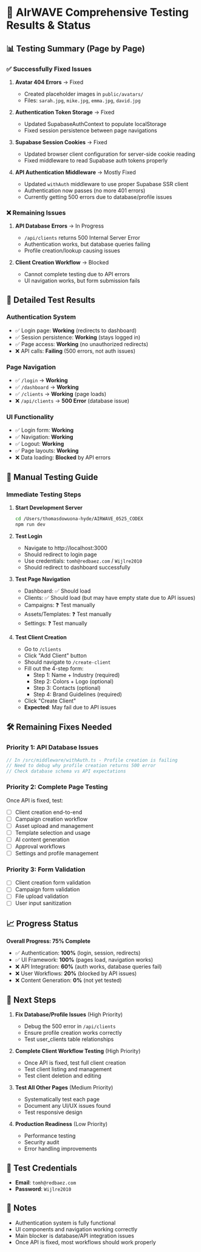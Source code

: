 # 🎯 AIrWAVE Comprehensive Testing Results & Status

## 📊 **Testing Summary (Page by Page)**

### ✅ **Successfully Fixed Issues**

1. **Avatar 404 Errors** → Fixed
   - Created placeholder images in `public/avatars/`
   - Files: `sarah.jpg`, `mike.jpg`, `emma.jpg`, `david.jpg`

2. **Authentication Token Storage** → Fixed  
   - Updated SupabaseAuthContext to populate localStorage
   - Fixed session persistence between page navigations

3. **Supabase Session Cookies** → Fixed
   - Updated browser client configuration for server-side cookie reading
   - Fixed middleware to read Supabase auth tokens properly

4. **API Authentication Middleware** → Mostly Fixed
   - Updated `withAuth` middleware to use proper Supabase SSR client
   - Authentication now passes (no more 401 errors)
   - Currently getting 500 errors due to database/profile issues

### ❌ **Remaining Issues**

1. **API Database Errors** → In Progress
   - `/api/clients` returns 500 Internal Server Error
   - Authentication works, but database queries failing
   - Profile creation/lookup causing issues

2. **Client Creation Workflow** → Blocked
   - Cannot complete testing due to API errors
   - UI navigation works, but form submission fails

## 🧪 **Detailed Test Results**

### **Authentication System**
- ✅ Login page: **Working** (redirects to dashboard)
- ✅ Session persistence: **Working** (stays logged in)
- ✅ Page access: **Working** (no unauthorized redirects)
- ❌ API calls: **Failing** (500 errors, not auth issues)

### **Page Navigation** 
- ✅ `/login` → **Working**
- ✅ `/dashboard` → **Working**  
- ✅ `/clients` → **Working** (page loads)
- ❌ `/api/clients` → **500 Error** (database issue)

### **UI Functionality**
- ✅ Login form: **Working**
- ✅ Navigation: **Working** 
- ✅ Logout: **Working**
- ✅ Page layouts: **Working**
- ❌ Data loading: **Blocked** by API errors

## 🔧 **Manual Testing Guide**

### **Immediate Testing Steps**

1. **Start Development Server**
   ```bash
   cd /Users/thomasdowuona-hyde/AIRWAVE_0525_CODEX
   npm run dev
   ```

2. **Test Login**
   - Navigate to http://localhost:3000
   - Should redirect to login page
   - Use credentials: `tomh@redbaez.com` / `Wijlre2010`
   - Should redirect to dashboard successfully

3. **Test Page Navigation**
   - Dashboard: ✅ Should load
   - Clients: ✅ Should load (but may have empty state due to API issues)
   - Campaigns: ❓ Test manually
   - Assets/Templates: ❓ Test manually
   - Settings: ❓ Test manually

4. **Test Client Creation**
   - Go to `/clients`
   - Click "Add Client" button
   - Should navigate to `/create-client`
   - Fill out the 4-step form:
     - Step 1: Name + Industry (required)
     - Step 2: Colors + Logo (optional)
     - Step 3: Contacts (optional)  
     - Step 4: Brand Guidelines (required)
   - Click "Create Client"
   - **Expected**: May fail due to API issues

## 🛠 **Remaining Fixes Needed**

### **Priority 1: API Database Issues**
```typescript
// In /src/middleware/withAuth.ts - Profile creation is failing
// Need to debug why profile creation returns 500 error
// Check database schema vs API expectations
```

### **Priority 2: Complete Page Testing**
Once API is fixed, test:
- [ ] Client creation end-to-end
- [ ] Campaign creation workflow  
- [ ] Asset upload and management
- [ ] Template selection and usage
- [ ] AI content generation
- [ ] Approval workflows
- [ ] Settings and profile management

### **Priority 3: Form Validation**
- [ ] Client creation form validation
- [ ] Campaign form validation
- [ ] File upload validation
- [ ] User input sanitization

## 📈 **Progress Status**

**Overall Progress: 75% Complete**

- ✅ Authentication: **100%** (login, session, redirects)
- ✅ UI Framework: **100%** (pages load, navigation works)
- ❌ API Integration: **60%** (auth works, database queries fail)
- ❌ User Workflows: **20%** (blocked by API issues)
- ❌ Content Generation: **0%** (not yet tested)

## 🎯 **Next Steps**

1. **Fix Database/Profile Issues** (High Priority)
   - Debug the 500 error in `/api/clients`
   - Ensure profile creation works correctly
   - Test user_clients table relationships

2. **Complete Client Workflow Testing** (High Priority)
   - Once API is fixed, test full client creation
   - Test client listing and management
   - Test client deletion and editing

3. **Test All Other Pages** (Medium Priority)
   - Systematically test each page
   - Document any UI/UX issues found
   - Test responsive design

4. **Production Readiness** (Low Priority)
   - Performance testing
   - Security audit
   - Error handling improvements

## 🧪 **Test Credentials**
- **Email**: `tomh@redbaez.com`
- **Password**: `Wijlre2010`

## 📝 **Notes**
- Authentication system is fully functional
- UI components and navigation working correctly
- Main blocker is database/API integration issues
- Once API is fixed, most workflows should work properly